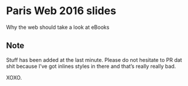 # Paris Web 2016 slides
Why the web should take a look at eBooks

## Note

Stuff has been added  at the last minute. Please do not hesitate to PR dat shit because I’ve got inlines styles in there and that’s really really bad. 

XOXO.
